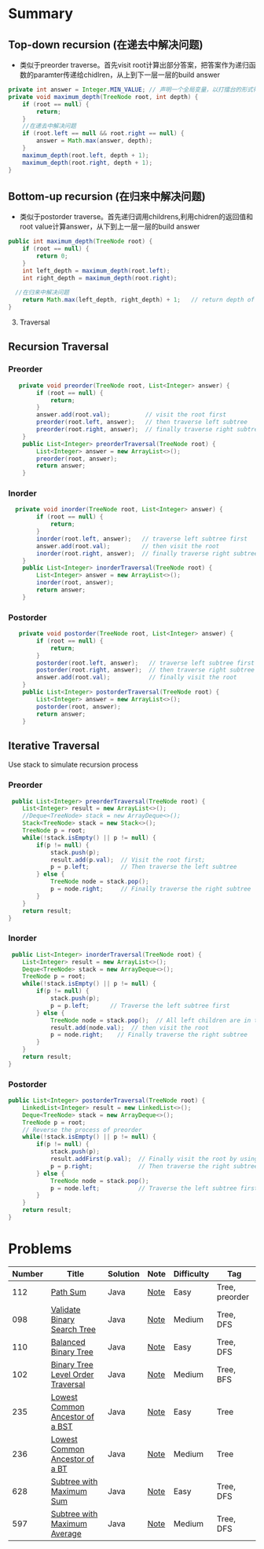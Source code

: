 # Summary
## Top-down recursion (在递去中解决问题)
* 类似于preorder traverse。首先visit root计算出部分答案，把答案作为递归函数的paramter传递给chidlren，从上到下一层一层的build answer
```java
private int answer = Integer.MIN_VALUE;	// 声明一个全局变量，以打擂台的形式得到ans
private void maximum_depth(TreeNode root, int depth) {
    if (root == null) {
        return;
    }
    //在递去中解决问题
    if (root.left == null && root.right == null) {
        answer = Math.max(answer, depth);
    }
    maximum_depth(root.left, depth + 1);
    maximum_depth(root.right, depth + 1);
}
```
## Bottom-up recursion (在归来中解决问题)
* 类似于postorder traverse。首先递归调用childrens,利用chidren的返回值和root value计算answer，从下到上一层一层的build answer
```java
public int maximum_depth(TreeNode root) {
	if (root == null) {
		return 0;                                   
	}
	int left_depth = maximum_depth(root.left);
	int right_depth = maximum_depth(root.right);
   
  //在归来中解决问题
	return Math.max(left_depth, right_depth) + 1;	// return depth of the subtree rooted at root
}
```
3. Traversal 
## Recursion Traversal
### Preorder
```java
   private void preorder(TreeNode root, List<Integer> answer) {
        if (root == null) {
            return;
        }
        answer.add(root.val);          // visit the root first
        preorder(root.left, answer);   // then traverse left subtree
        preorder(root.right, answer);  // finally traverse right subtree
    }
    public List<Integer> preorderTraversal(TreeNode root) {
        List<Integer> answer = new ArrayList<>();
        preorder(root, answer);
        return answer;
    }
```
### Inorder
```java
  private void inorder(TreeNode root, List<Integer> answer) {
        if (root == null) {
            return;
        }
        inorder(root.left, answer);   // traverse left subtree first
        answer.add(root.val);         // then visit the root
        inorder(root.right, answer);  // finally traverse right subtree
    }
    public List<Integer> inorderTraversal(TreeNode root) {
        List<Integer> answer = new ArrayList<>();
        inorder(root, answer);
        return answer;
    }
```
### Postorder
```java
   private void postorder(TreeNode root, List<Integer> answer) {
        if (root == null) {
            return;
        }
        postorder(root.left, answer);   // traverse left subtree first
        postorder(root.right, answer);  // then traverse right subtree
        answer.add(root.val);           // finally visit the root
    }
    public List<Integer> postorderTraversal(TreeNode root) {
        List<Integer> answer = new ArrayList<>();
        postorder(root, answer);
        return answer;
    }
```
## Iterative Traversal
Use stack to simulate recursion process
### Preorder
```java
 public List<Integer> preorderTraversal(TreeNode root) {
    List<Integer> result = new ArrayList<>();
    //Deque<TreeNode> stack = new ArrayDeque<>();
    Stack<TreeNode> stack = new Stack<>();
    TreeNode p = root;
    while(!stack.isEmpty() || p != null) {
        if(p != null) {
            stack.push(p);  
            result.add(p.val);  // Visit the root first; 
            p = p.left;         // Then traverse the left subtree
        } else {
            TreeNode node = stack.pop();  
            p = node.right;     // Finally traverse the right subtree
        }
    }
    return result;
}

```
### Inorder
```java
 public List<Integer> inorderTraversal(TreeNode root) {
    List<Integer> result = new ArrayList<>();
    Deque<TreeNode> stack = new ArrayDeque<>();
    TreeNode p = root;
    while(!stack.isEmpty() || p != null) {
        if(p != null) {
            stack.push(p);   
            p = p.left;      // Traverse the left subtree first
        } else {
            TreeNode node = stack.pop();  // All left children are in the stack
            result.add(node.val);  // then visit the root
            p = node.right;    // Finally traverse the right subtree 
        }
    }
    return result;
}
```
### Postorder
```java
public List<Integer> postorderTraversal(TreeNode root) {
    LinkedList<Integer> result = new LinkedList<>();
    Deque<TreeNode> stack = new ArrayDeque<>();
    TreeNode p = root;
    // Reverse the process of preorder
    while(!stack.isEmpty() || p != null) {
        if(p != null) {
            stack.push(p); 
            result.addFirst(p.val);  // Finally visit the root by using addFirst()
            p = p.right;             // Then traverse the right subtree
        } else {
            TreeNode node = stack.pop();
            p = node.left;           // Traverse the left subtree first
        }
    }
    return result;
}
```
# Problems
| Number| Title         | Solution      | Note           | Difficulty    | Tag          |
| ------| ------------- | ------------- | -------------  | ------------- |------------- |
| 112 | [Path Sum](https://leetcode.com/problems/path-sum/)| Java | [Note](https://github.com/LisaFan18/lintcode/tree/master/112.%20Path%20Sum) |  Easy  | Tree, preorder |
| 098| [Validate Binary Search Tree](https://leetcode.com/problems/validate-binary-search-tree/)  | Java  | [Note](https://github.com/LisaFan18/lintcode/tree/master/098.%20Validate%20BST)   | Medium  | Tree, DFS |
| 110| [Balanced Binary Tree](https://leetcode.com/problems/balanced-binary-tree/)  | Java | [Note](https://github.com/LisaFan18/lintcode/tree/master/110.%20Balanced%20Binary%20Tree)   | Easy  | Tree, DFS |
| 102| [Binary Tree Level Order Traversal](https://leetcode.com/problems/binary-tree-level-order-traversal/)  | Java | [Note](https://github.com/LisaFan18/lintcode/tree/master/102.%20Binary%20Tree%20Level%20Order%20Traversal)   | Medium  | Tree, BFS |
| 235| [Lowest Common Ancestor of a BST](https://leetcode.com/problems/lowest-common-ancestor-of-a-binary-search-tree/)  | Java | [Note](https://github.com/LisaFan18/lintcode/tree/master/235.%20Lowest%20Common%20Ancestor%20of%20a%20BST)   | Easy  | Tree |
| 236| [Lowest Common Ancestor of a BT](https://leetcode.com/problems/lowest-common-ancestor-of-a-binary-tree/)  | Java | [Note](https://github.com/LisaFan18/lintcode/tree/master/236.%20Lowest%20Common%20Ancestor%20of%20a%20Binary%20Tree)   | Medium  | Tree |
| 628| [Subtree with Maximum Sum](https://www.lintcode.com/problem/maximum-subtree/description)  | Java | [Note](https://github.com/LisaFan18/lintcode/tree/master/597.%20Subtree%20with%20Maximum%20Average)   | Easy  | Tree, DFS |
| 597| [Subtree with Maximum Average](https://www.lintcode.com/problem/subtree-with-maximum-average/description)  | Java | [Note](https://github.com/LisaFan18/lintcode/tree/master/597.%20Subtree%20with%20Maximum%20Average)   | Medium  | Tree, DFS |



